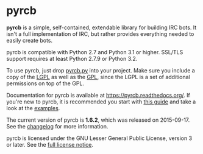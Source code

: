 pyrcb
=====

**pyrcb** is a simple, self-contained, extendable library for building IRC
bots. It isn't a full implementation of IRC, but rather provides everything
needed to easily create bots.

pyrcb is compatible with Python 2.7 and Python 3.1 or higher. SSL/TLS
support requires at least Python 2.7.9 or Python 3.2.

To use pyrcb, just drop [pyrcb.py](pyrcb.py) into your project. Make sure
you include a copy of the [LGPL] as well as the [GPL], since the LGPL is a set
of additional permissions on top of the GPL.

[LGPL]: https://www.gnu.org/licenses/lgpl.txt
[GPL]: https://www.gnu.org/licenses/gpl.txt

Documentation for pyrcb is available at <https://pyrcb.readthedocs.org/>. If
you're new to pyrcb, it is recommended you start with [this guide] and take
a look at the [examples](examples/).

[this guide]: https://pyrcb.readthedocs.org/guide.html

The current version of pyrcb is **1.6.2**, which was released on 2015-09-17.
See the [changelog] for more information.

[changelog]: https://pyrcb.readthedocs.org/release-notes/1.6/changelog.html

pyrcb is licensed under the GNU Lesser General Public License, version 3 or
later. See the [full license notice](LICENSE).
